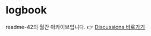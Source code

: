 # logbook
readme-42의 월간 아카이브입니다.
👉 [Discussions 바로가기]([../../discussions](https://github.com/orgs/readme-42/discussions/1))
